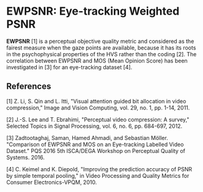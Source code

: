 # EWPSNR: Eye-tracking Weighted PSNR

**EWPSNR** [1] is a perceptual objective quality metric and considered as the fairest measure when the gaze points are available, because it has its roots in the psychophysical properties of the HVS rather than the coding [2]. The correlation between EWPSNR and MOS (Mean Opinion Score) has been investigated in [3] for an eye-tracking dataset [4]. 

## References

[1] Z. Li, S. Qin and L. Itti, "Visual attention guided bit allocation in video compression," Image and Vision Computing, vol. 29, no. 1, pp. 1-14, 2011. 

[2] J.-S. Lee and T. Ebrahimi, "Perceptual video compression: A survey," Selected Topics in Signal Processing, vol. 6, no. 6, pp. 684-697, 2012. 

[3] Zadtootaghaj, Saman, Hamed Ahmadi, and Sebastian Möller. "Comparison of EWPSNR and MOS on an Eye-tracking Labelled Video Dataset." PQS 2016 5th ISCA/DEGA Workshop on Perceptual Quality of Systems. 2016.

[4] C. Keimel and K. Diepold, "Improving the prediction accuracy of PSNR by simple temporal pooling," in Video Processing and Quality Metrics for Consumer Electronics-VPQM, 2010.
